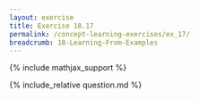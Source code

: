 ```yaml
---
layout: exercise
title: Exercise 18.17
permalink: /concept-learning-exercises/ex_17/
breadcrumb: 18-Learning-From-Examples
---
```


{% include mathjax_support %}

<div><i class="arrow-up loader" data-chapter="concept-learning-exercises" data-exercise="ex_17" data-rating="0"></i></div>
{% include_relative question.md %}
